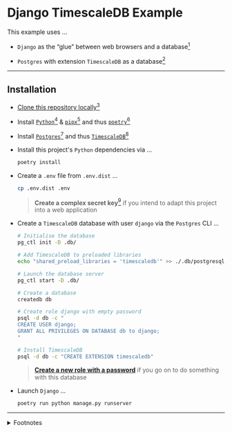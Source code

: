 # Django TimescaleDB Example

This example uses ...

- `Django` as the “glue” between web browsers and a database[^DJANGO]

- `Postgres` with extension `TimescaleDB` as a database[^TIMESCALEDB]


---


## Installation

- [Clone this repository locally](https://docs.github.com/en/repositories/creating-and-managing-repositories/cloning-a-repository)[^GITHUB]

- Install [`Python`](https://www.python.org/)[^PYTHON] & [`pipx`](https://github.com/pypa/pipx)[^PIPX] and thus [`poetry`](https://github.com/python-poetry/poetry)[^POETRY]

- Install [`Postgres`](https://www.postgresql.org/)[^POSTGRES] and thus [`TimescaleDB`](https://www.timescale.com/)[^POSTGRES]

- Install this project's `Python` dependencies via ...

    ```sh
    poetry install
    ```

- Create a `.env` file from `.env.dist` ...

    ```sh
    cp .env.dist .env
    ```

    > **Create a complex secret key**[^SECRET_KEY] if you intend to adapt this project into a web application

- Create a `TimescaleDB` database with user `django` via the `Postgres` CLI ...

    ```sh
    # Initialise the database
    pg_ctl init -D .db/

    # Add TimescaleDB to preloaded libraries
    echo "shared_preload_libraries = 'timescaledb'" >> ./.db/postgresql.conf 

    # Launch the database server 
    pg_ctl start -D .db/

    # Create a database
    createdb db

    # Create role django with empty password
    psql -d db -c "
    CREATE USER django;
    GRANT ALL PRIVILEGES ON DATABASE db to django;
    "

    # Install TimescaleDB
    psql -d db -c "CREATE EXTENSION timescaledb"
    ```

    > [**Create a new role with a password**](https://www.postgresql.org/docs/current/database-roles.html) if you go on to do something with this database


- Launch `Django` ...

    ```sh
    poetry run python manage.py runserver
    ```

---


<details>
<summary>Footnotes</summary>

[^DJANGO]: To display a web page it asks a database for the data it needs to render files that the browser interprets (HTML, CSS & JavaScript) so it can display a user interface

[^GITHUB]:

    I use [`git clone`](https://git-scm.com/) ...

    ```sh
    git clone git@github.com:rdmolony/rdmolony.github.io.git
    ```

    ... since I prefer to [authenticate with `GitHub` via `SSH`](https://docs.github.com/en/authentication/connecting-to-github-with-ssh)

[^PIPX]: I use [`nix`](https://github.com/DeterminateSystems/nix-installer) ...

    ```sh
    nix profile install nixpkgs#pipx
    ``` 

    Why not use `pip`?  `Python` ships with `pip` which installs dependencies "globally" which means that you can't easily install the same 3rd party library twice

[^POETRY]: I use `pipx` ...

    ```sh
    pipx install poetry
    ```

[^PYTHON]: I use [`nix`](https://github.com/DeterminateSystems/nix-installer) ...

    ```sh
    nix profile install nixpkgs#python3
    ```

[^POSTGRES]: I use [`nix`](https://github.com/DeterminateSystems/nix-installer) ...

    ```sh
    nix profile install --impure --expr 'with import <nixpkgs> {}; pkgs.postgresql.withPackages   (p: [ p.timescaledb ])'
    ```

[^SECRET_KEY]: Generate a `SECRET_KEY` ...

    ```sh
    poetry run python -c "
    from django.core.management.utils import get_random_secret_key
    print(get_random_secret_key())
    "
    ```

    ... & copy it into `.env`

[^TIMESCALEDB]: `TimescaleDB` is an extension to the `Postgres` database which grants it timeseries capabilities.  `Postgres` wasn't designed to handle timeseries workloads in which data is infrequently inserted and frequently queried in bulk.  `TimescaleDB` adapts `Postgres` via "hypertables" which enable compression of many rows into "chunks" which are indexed by timestamps.  Consequently,  queries on ranges of timestamps are faster since `Postgres` can search "chunks" instead of rows & storage is cheaper.  By compressing, `TimescaleDB` trades insert performance for query performance.
